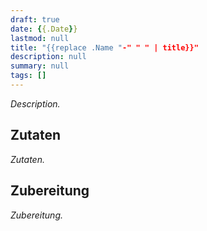 ```yaml
---
draft: true
date: {{.Date}}
lastmod: null
title: "{{replace .Name "-" " " | title}}"
description: null
summary: null
tags: []
---
```


*Description.*

## Zutaten

*Zutaten.*

## Zubereitung

*Zubereitung.*
